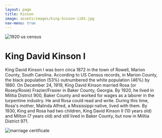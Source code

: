 ```yaml
---
layout: page
title: Kinson
image: assets/images/king-kinson-ii01.jpg
nav-menu: true
---
```


![1920 us census](https://uofi.box.com/shared/static/tkwt1o697mlmj5f2kocs5035itgg7b0z.jpg)

# King David Kinson I

King David Kinson I was born circa 1872 in the town of Rowell, Marion County, South Carolina. According to US Census records, in Marion County, the black population (53%) outnumbered the white population (46%) by 1880. On December 24, 1919, King David Kinson married Rosa (or Rosey/Rosie) Frazier/Frasier in Baker County, Georgia. By 1920, he lived in Militia District 900, Baker County and worked for wages as a laborer in the turpentine industry. He and Rosa could read and write. During this time, Rosa's mother, Malinda Alfred, a Mississippi native, lived with them. By 1930, King and Rosa had two children, King David Kinson II (10 years old) and Milton (7 years old) and still lived in Baker County, but now in Militia District 971.

![marriage certificate](https://uofi.box.com/shared/static/t3hx8taaz5kq1sas4d5xg0j4gld7mc0s.jpg)



